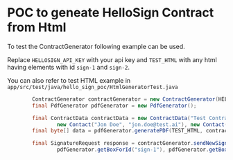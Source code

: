 # POC to geneate HelloSign Contract from Html

To test the ContractGenerator following example can be used.

Replace `HELLOSIGN_API_KEY` with your api key and `TEST_HTML` with any html having elements with id `sign-1` and `sign-2`.

You can also refer to test HTML example in `app/src/test/java/hello_sign_poc/HtmlGeneratorTest.java`


```java
        ContractGenerator contractGenerator = new ContractGenerator(HELLOSIGN_API_KEY);
        final PdfGenerator pdfGenerator = new PdfGenerator();

        final ContractData contractData = new ContractData("Test Contract",
                new Contact("Jon Doe", "jon.doe@test.ai"), new Contact("Jane Doe", "jane.doe@test.com"));
        final byte[] data = pdfGenerator.generatePDF(TEST_HTML, contractData.getContractName() + "_" + Instant.now().getEpochSecond());

        final SignatureRequest response = contractGenerator.sendNewSignatureRequest(contractData, data,
                pdfGenerator.getBoxForId("sign-1"), pdfGenerator.getBoxForId("sign-2"));
```